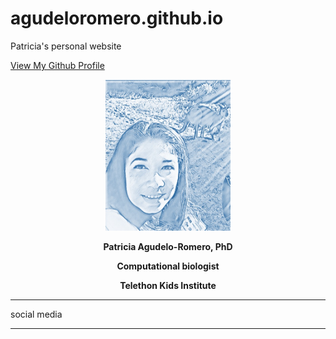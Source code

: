 # agudeloromero.github.io
Patricia's personal website

[View My Github Profile](https://github.com/agudeloromero)



<p align="center">
  <img width="200" src="Patricia_photo_blue.jpg" alt="Material Bread logo">
</p>

<p align="center"> <strong> Patricia Agudelo-Romero, PhD </strong></p>
 
<p align="center"> <strong> Computational biologist </strong></p>

<p align="center"> <strong> Telethon Kids Institute </strong></p>

***

social media

***
